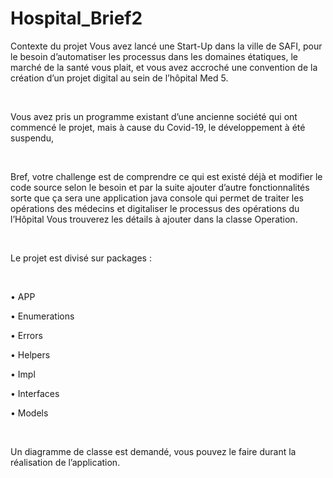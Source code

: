 # Hospital_Brief2
Contexte du projet
Vous avez lancé une Start-Up dans la ville de SAFI, pour le besoin d’automatiser les processus dans les domaines étatiques, le marché de la santé vous plait, et vous avez accroché une convention de la création d’un projet digital au sein de l’hôpital Med 5.

​

Vous avez pris un programme existant d’une ancienne société qui ont commencé le projet, mais à cause du Covid-19, le développement à été suspendu,

​

Bref, votre challenge est de comprendre ce qui est existé déjà et modifier le code source selon le besoin et par la suite ajouter d’autre fonctionnalités sorte que ça sera une application java console qui permet de traiter les opérations des médecins et digitaliser le processus des opérations du l’Hôpital Vous trouverez les détails à ajouter dans la classe Operation.

​

Le projet est divisé sur packages :

​

• APP

• Enumerations

• Errors

• Helpers

• Impl

• Interfaces

• Models

​

Un diagramme de classe est demandé, vous pouvez le faire durant la réalisation de l’application.
